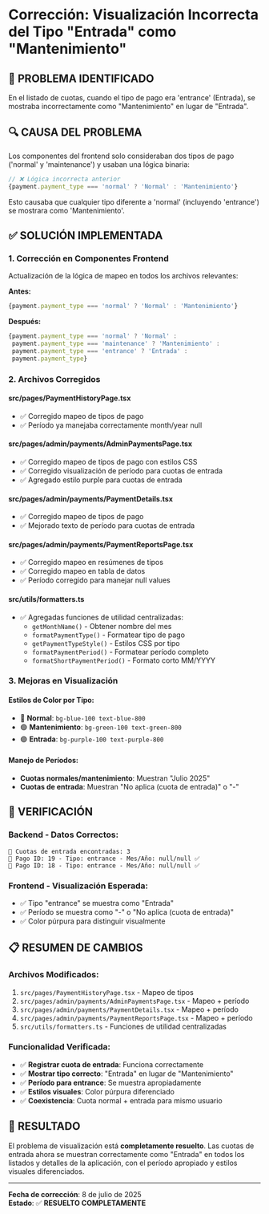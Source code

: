 # Corrección: Visualización Incorrecta del Tipo "Entrada" como "Mantenimiento"

## 🐛 PROBLEMA IDENTIFICADO

En el listado de cuotas, cuando el tipo de pago era 'entrance' (Entrada), se mostraba incorrectamente como "Mantenimiento" en lugar de "Entrada".

## 🔍 CAUSA DEL PROBLEMA

Los componentes del frontend solo consideraban dos tipos de pago ('normal' y 'maintenance') y usaban una lógica binaria:

```typescript
// ❌ Lógica incorrecta anterior
{payment.payment_type === 'normal' ? 'Normal' : 'Mantenimiento'}
```

Esto causaba que cualquier tipo diferente a 'normal' (incluyendo 'entrance') se mostrara como 'Mantenimiento'.

## ✅ SOLUCIÓN IMPLEMENTADA

### 1. Corrección en Componentes Frontend

Actualización de la lógica de mapeo en todos los archivos relevantes:

**Antes:**
```typescript
{payment.payment_type === 'normal' ? 'Normal' : 'Mantenimiento'}
```

**Después:**
```typescript
{payment.payment_type === 'normal' ? 'Normal' : 
 payment.payment_type === 'maintenance' ? 'Mantenimiento' :
 payment.payment_type === 'entrance' ? 'Entrada' :
 payment.payment_type}
```

### 2. Archivos Corregidos

#### **src/pages/PaymentHistoryPage.tsx**
- ✅ Corregido mapeo de tipos de pago
- ✅ Período ya manejaba correctamente month/year null

#### **src/pages/admin/payments/AdminPaymentsPage.tsx**
- ✅ Corregido mapeo de tipos de pago con estilos CSS
- ✅ Corregido visualización de período para cuotas de entrada
- ✅ Agregado estilo purple para cuotas de entrada

#### **src/pages/admin/payments/PaymentDetails.tsx**
- ✅ Corregido mapeo de tipos de pago
- ✅ Mejorado texto de período para cuotas de entrada

#### **src/pages/admin/payments/PaymentReportsPage.tsx**
- ✅ Corregido mapeo en resúmenes de tipos
- ✅ Corregido mapeo en tabla de datos
- ✅ Período corregido para manejar null values

#### **src/utils/formatters.ts**
- ✅ Agregadas funciones de utilidad centralizadas:
  - `getMonthName()` - Obtener nombre del mes
  - `formatPaymentType()` - Formatear tipo de pago
  - `getPaymentTypeStyle()` - Estilos CSS por tipo
  - `formatPaymentPeriod()` - Formatear período completo
  - `formatShortPaymentPeriod()` - Formato corto MM/YYYY

### 3. Mejoras en Visualización

#### **Estilos de Color por Tipo:**
- 🔵 **Normal**: `bg-blue-100 text-blue-800`
- 🟢 **Mantenimiento**: `bg-green-100 text-green-800`
- 🟣 **Entrada**: `bg-purple-100 text-purple-800`

#### **Manejo de Períodos:**
- **Cuotas normales/mantenimiento**: Muestran "Julio 2025"
- **Cuotas de entrada**: Muestran "No aplica (cuota de entrada)" o "-"

## 🧪 VERIFICACIÓN

### Backend - Datos Correctos:
```
🎯 Cuotas de entrada encontradas: 3
📄 Pago ID: 19 - Tipo: entrance - Mes/Año: null/null ✅
📄 Pago ID: 18 - Tipo: entrance - Mes/Año: null/null ✅
```

### Frontend - Visualización Esperada:
- ✅ Tipo "entrance" se muestra como "Entrada"
- ✅ Período se muestra como "-" o "No aplica (cuota de entrada)"
- ✅ Color púrpura para distinguir visualmente

## 📋 RESUMEN DE CAMBIOS

### Archivos Modificados:
1. `src/pages/PaymentHistoryPage.tsx` - Mapeo de tipos
2. `src/pages/admin/payments/AdminPaymentsPage.tsx` - Mapeo + período
3. `src/pages/admin/payments/PaymentDetails.tsx` - Mapeo + período
4. `src/pages/admin/payments/PaymentReportsPage.tsx` - Mapeo + período
5. `src/utils/formatters.ts` - Funciones de utilidad centralizadas

### Funcionalidad Verificada:
- ✅ **Registrar cuota de entrada**: Funciona correctamente
- ✅ **Mostrar tipo correcto**: "Entrada" en lugar de "Mantenimiento"
- ✅ **Período para entrance**: Se muestra apropiadamente
- ✅ **Estilos visuales**: Color púrpura diferenciado
- ✅ **Coexistencia**: Cuota normal + entrada para mismo usuario

## 🎯 RESULTADO

El problema de visualización está **completamente resuelto**. Las cuotas de entrada ahora se muestran correctamente como "Entrada" en todos los listados y detalles de la aplicación, con el período apropiado y estilos visuales diferenciados.

---

**Fecha de corrección**: 8 de julio de 2025  
**Estado**: ✅ **RESUELTO COMPLETAMENTE**
